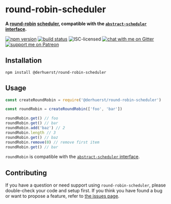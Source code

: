 # round-robin-scheduler

**A [round-robin](https://en.wikipedia.org/wiki/Round-robin_scheduling) [scheduler](https://en.wikipedia.org/wiki/Scheduling_(computing)), compatible with the [`abstract-scheduler` interface](https://www.npmjs.com/package/abstract-scheduler).**

[![npm version](https://img.shields.io/npm/v/@derhuerst/round-robin-scheduler.svg)](https://www.npmjs.com/package/@derhuerst/round-robin-scheduler)
[![build status](https://api.travis-ci.org/derhuerst/round-robin-scheduler.svg?branch=master)](https://travis-ci.org/derhuerst/round-robin-scheduler)
![ISC-licensed](https://img.shields.io/github/license/derhuerst/round-robin-scheduler.svg)
[![chat with me on Gitter](https://img.shields.io/badge/chat%20with%20me-on%20gitter-512e92.svg)](https://gitter.im/derhuerst)
[![support me on Patreon](https://img.shields.io/badge/support%20me-on%20patreon-fa7664.svg)](https://patreon.com/derhuerst)


## Installation

```shell
npm install @derhuerst/round-robin-scheduler
```


## Usage

```js
const createRoundRobin = require('@derhuerst/round-robin-scheduler')

const roundRobin = createRoundRobin(['foo', 'bar'])

roundRobin.get() // foo
roundRobin.get() // bar
roundRobin.add('baz') // 2
roundRobin.length // 3
roundRobin.get() // baz
roundRobin.remove(0) // remove first item
roundRobin.get() // bar
```

`roundRobin` is compatible with the [`abstract-scheduler` interface](https://www.npmjs.com/package/abstract-scheduler).


## Contributing

If you have a question or need support using `round-robin-scheduler`, please double-check your code and setup first. If you think you have found a bug or want to propose a feature, refer to [the issues page](https://github.com/derhuerst/round-robin-scheduler/issues).
